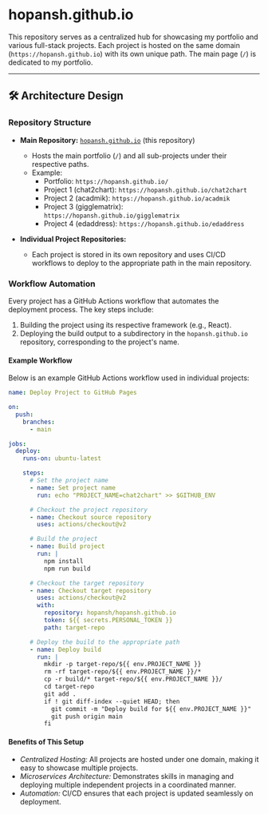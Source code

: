 # hopansh.github.io

This repository serves as a centralized hub for showcasing my portfolio and various full-stack projects. Each project is hosted on the same domain (`https://hopansh.github.io`) with its own unique path. The main page (`/`) is dedicated to my portfolio.

---

## 🛠️ Architecture Design

### Repository Structure
- **Main Repository:** [`hopansh.github.io`](https://github.com/hopansh/hopansh.github.io) (this repository)
  - Hosts the main portfolio (`/`) and all sub-projects under their respective paths.
  - Example:
    - Portfolio: `https://hopansh.github.io/`
    - Project 1 (chat2chart): `https://hopansh.github.io/chat2chart`
    - Project 2 (acadmik): `https://hopansh.github.io/acadmik`
    - Project 3 (gigglematrix): `https://hopansh.github.io/gigglematrix`
    - Project 4 (edaddress): `https://hopansh.github.io/edaddress`

- **Individual Project Repositories:**
  - Each project is stored in its own repository and uses CI/CD workflows to deploy to the appropriate path in the main repository.

### Workflow Automation
Every project has a GitHub Actions workflow that automates the deployment process. The key steps include:
1. Building the project using its respective framework (e.g., React).
2. Deploying the build output to a subdirectory in the `hopansh.github.io` repository, corresponding to the project's name.

#### Example Workflow
Below is an example GitHub Actions workflow used in individual projects:

```yaml
name: Deploy Project to GitHub Pages

on:
  push:
    branches:
      - main

jobs:
  deploy:
    runs-on: ubuntu-latest

    steps:
      # Set the project name
      - name: Set project name
        run: echo "PROJECT_NAME=chat2chart" >> $GITHUB_ENV

      # Checkout the project repository
      - name: Checkout source repository
        uses: actions/checkout@v2

      # Build the project
      - name: Build project
        run: |
          npm install
          npm run build

      # Checkout the target repository
      - name: Checkout target repository
        uses: actions/checkout@v2
        with:
          repository: hopansh/hopansh.github.io
          token: ${{ secrets.PERSONAL_TOKEN }}
          path: target-repo

      # Deploy the build to the appropriate path
      - name: Deploy build
        run: |
          mkdir -p target-repo/${{ env.PROJECT_NAME }}
          rm -rf target-repo/${{ env.PROJECT_NAME }}/*
          cp -r build/* target-repo/${{ env.PROJECT_NAME }}/
          cd target-repo
          git add .
          if ! git diff-index --quiet HEAD; then
            git commit -m "Deploy build for ${{ env.PROJECT_NAME }}"
            git push origin main
          fi
```

#### Benefits of This Setup
- *Centralized Hosting:* All projects are hosted under one domain, making it easy to showcase multiple projects.
- *Microservices Architecture:* Demonstrates skills in managing and deploying multiple independent projects in a coordinated manner.
- *Automation:* CI/CD ensures that each project is updated seamlessly on deployment.